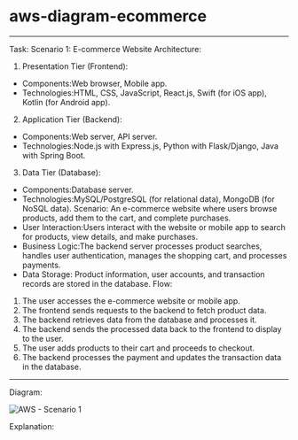 # aws-diagram-ecommerce

**********
Task:
Scenario 1: E-commerce Website
Architecture:
1. Presentation Tier (Frontend):
  - Components:Web browser, Mobile app.
  - Technologies:HTML, CSS, JavaScript, React.js, Swift (for iOS app), Kotlin (for Android app).
2. Application Tier (Backend):
  - Components:Web server, API server.
  - Technologies:Node.js with Express.js, Python with Flask/Django, Java with Spring Boot.
3. Data Tier (Database):
  - Components:Database server.
  - Technologies:MySQL/PostgreSQL (for relational data), MongoDB (for NoSQL data).
Scenario:
An e-commerce website where users browse products, add them to the cart, and complete purchases.
- User Interaction:Users interact with the website or mobile app to search for products, view details, and make purchases.
- Business Logic:The backend server processes product searches, handles user authentication, manages the shopping cart, and processes payments.
- Data Storage: Product information, user accounts, and transaction records are stored in the database.
Flow:
1. The user accesses the e-commerce website or mobile app.
2. The frontend sends requests to the backend to fetch product data.
3. The backend retrieves data from the database and processes it.
4. The backend sends the processed data back to the frontend to display to the user.
5. The user adds products to their cart and proceeds to checkout.
6. The backend processes the payment and updates the transaction data in the database.
**********

Diagram:

![AWS - Scenario 1](https://github.com/njlatonio/aws-diagram-ecommerce/assets/168039404/55158008-1278-4c70-b7f9-1a566b0a482c)

Explanation:

